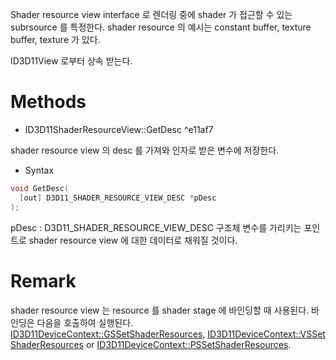 Shader resource view interface 로 렌더링 중에 shader 가 접근할 수 있는 subrsource 를 특정한다. shader resource 의 예시는 constant buffer, texture buffer, texture 가 있다.

ID3D11View 로부터 상속 받는다. 

# Methods

- ID3D11ShaderResourceView::GetDesc ^e11af7

shader resource view 의 desc 를 가져와 인자로 받은 변수에 저장한다.

- Syntax
```c++
void GetDesc(
  [out] D3D11_SHADER_RESOURCE_VIEW_DESC *pDesc
);
```
pDesc : D3D11_SHADER_RESOURCE_VIEW_DESC 구조체 변수를 가리키는 포인트로 shader resource view 에 대한 데이터로 채워질 것이다.

# Remark

shader resource view 는 resource 를 shader stage 에 바인딩할 때 사용된다. 바인딩은 다음을 호출하여 실행된다.
[ID3D11DeviceContext::GSSetShaderResources](https://learn.microsoft.com/en-us/windows/desktop/api/d3d11/nf-d3d11-id3d11devicecontext-gssetshaderresources), [ID3D11DeviceContext::VSSetShaderResources](https://learn.microsoft.com/en-us/windows/desktop/api/d3d11/nf-d3d11-id3d11devicecontext-vssetshaderresources) or [ID3D11DeviceContext::PSSetShaderResources](https://learn.microsoft.com/en-us/windows/desktop/api/d3d11/nf-d3d11-id3d11devicecontext-pssetshaderresources).


